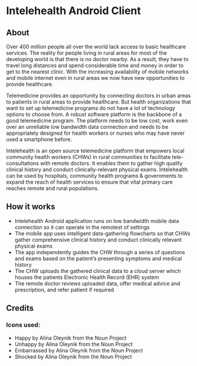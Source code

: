 
# Intelehealth Android Client

## About

Over 400 million people all over the world lack access to basic healthcare services. The reality for people living in rural areas for most of the developing world is that there is no doctor nearby. As a result, they have to travel long distances and spend considerable time and money in order to get to the nearest clinic. With the increasing availability of mobile networks and mobile internet even in rural areas we now have new opportunities to provide healthcare.

Telemedicine provides an opportunity by connecting doctors in urban areas to patients in rural areas to provide healthcare. But health organizations that want to set up telemedicine programs do not have a lot of technology options to choose from. A robust software platform is the backbone of a good telemedicine program. The platform needs to be low cost, work even over an unreliable low bandwidth data connection and needs to be appropriately designed for health workers or nurses who may have never used a smartphone before.


Intelehealth is an open source telemedicine platform that empowers local community health workers (CHWs) in rural communities to facilitate tele-consultations with remote doctors. It enables them to gather high quality clinical history and conduct clinically-relevant physical exams. Intelehealth can be used by hospitals, community health programs & governments to expand the reach of health services to ensure that vital primary care reaches remote and rural populations.

## How it works
* Intelehealth Android application runs on low bandwidth mobile data connection so it can operate in the remotest of settings
* The mobile app uses intelligent data-gathering flowcharts so that CHWs gather comprehensive clinical history and conduct clinically relevant physical exams
* The app independently guides the CHW through a series of questions and exams based on the patient’s presenting symptoms and medical history
* The CHW uploads the gathered clinical data to a cloud server which houses the patients Electronic Health Record (EHR) system
* The remote doctor reviews uploaded data, offer medical advice and prescription, and refer patient if required

## Credits
### Icons used:
* Happy by Alina Oleynik from the Noun Project
* Unhappy by Alina Oleynik from the Noun Project
* Embarrassed by Alina Oleynik from the Noun Project
* Shocked by Alina Oleynik from the Noun Project
